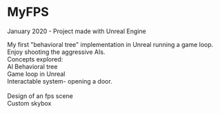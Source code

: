 # MyFPS

January 2020 - Project made with Unreal Engine

My first "behavioral tree" implementation in Unreal running a game loop. Enjoy shooting the aggressive AIs.
<br />
Concepts explored:<br />
AI Behavioral tree<br />
Game loop in Unreal<br />
Interactable system- opening a door.<br />
<br />
Design of an fps scene<br />
Custom skybox


